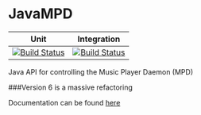 JavaMPD
=======

| Unit  | Integration   |
|---|---|
|[![Build Status](http://bjj.is-a-player.com:8080/buildStatus/icon?job=JavaMPDCI)](http://bjj.is-a-player.com:8080/buildStatus/icon?job=JavaMPDCI)   |[![Build Status](http://bjj.is-a-player.com:8080/buildStatus/icon?job=JavaMPDIT)](http://bjj.is-a-player.com:8080/buildStatus/icon?job=JavaMPDIT)


Java API for controlling the Music Player Daemon (MPD)

###Version 6 is a massive refactoring

Documentation can be found [here](http://www.thejavashop.net/javampd)

